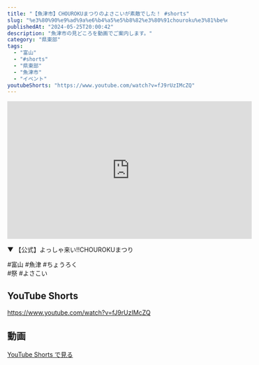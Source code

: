```yaml
---
title: "【魚津市】CHOUROKUまつりのよさこいが素敵でした！ #shorts"
slug: "%e3%80%90%e9%ad%9a%e6%b4%a5%e5%b8%82%e3%80%91chouroku%e3%81%be%e3%81%a4%e3%82%8a%e3%81%ae%e3%82%88%e3%81%95%e3%81%93%e3%81%84%e3%81%8c%e7%b4%a0%e6%95%b5%e3%81%a7%e3%81%97%e3%81%9f%ef%bc%81-shorts"
publishedAt: "2024-05-25T20:00:42"
description: "魚津市の見どころを動画でご案内します。"
category: "県東部"
tags: 
  - "富山"
  - "#shorts"
  - "県東部"
  - "魚津市"
  - "イベント"
youtubeShorts: "https://www.youtube.com/watch?v=fJ9rUzIMcZQ"
---
```


<iframe width="560" height="315" src="https://www.youtube.com/embed/lvJBy4f7c-4" frameborder="0" allowfullscreen></iframe>

▼ 【公式】よっしゃ来い!!CHOUROKUまつり

#富山 #魚津 #ちょうろく<br />
#祭 #よさこい

## YouTube Shorts

https://www.youtube.com/watch?v=fJ9rUzIMcZQ

## 動画

[YouTube Shorts で見る](https://www.youtube.com/watch?v=fJ9rUzIMcZQ)

